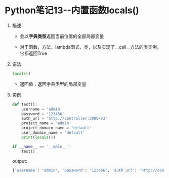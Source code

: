 # Python笔记13--内置函数locals()

1. 描述

   + 会以**字典类型**返回当前位置的全部局部变量

   + 对于函数，方法，lambda函式，类，以及实现了\_\_call\_\_方法的类实例，它都返回True

2. 语法

   ```python
   locals()
   ```

   + 返回值：返回字典类型的局部变量

3. 实例

   ```python
   def test():
       username = 'admin'
       password = '123456'
       auth_url = 'http://controller:5000/v3'
       project_name = 'admin'
       project_domain_name = 'default'
       user_domain_name = 'default'
       print(locals())
   
   if __name__ == '__main__':
       test()
   ```

   output:

   ```python
   {'username': 'admin', 'password': '123456', 'auth_url': 'http://controller:5000/v3', 'project_name': 'admin', 'project_domain_name': 'default', 'user_domain_name': 'default'}
   ```

   

   

   

